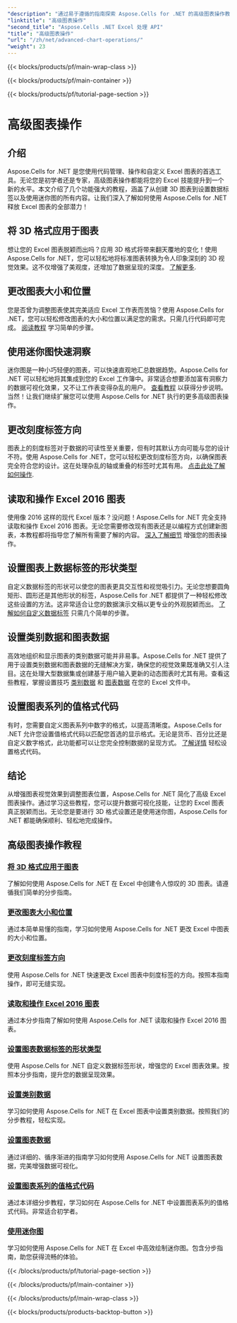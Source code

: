 ```yaml
---
"description": "通过易于遵循的指南探索 Aspose.Cells for .NET 的高级图表操作教程，包括 3D 图表、图表大小调整、刻度标签等。"
"linktitle": "高级图表操作"
"second_title": "Aspose.Cells .NET Excel 处理 API"
"title": "高级图表操作"
"url": "/zh/net/advanced-chart-operations/"
"weight": 23
---
```


{{< blocks/products/pf/main-wrap-class >}}

{{< blocks/products/pf/main-container >}}

{{< blocks/products/pf/tutorial-page-section >}}

# 高级图表操作

## 介绍

Aspose.Cells for .NET 是您使用代码管理、操作和自定义 Excel 图表的首选工具。无论您是初学者还是专家，高级图表操作都能将您的 Excel 技能提升到一个新的水平。本文介绍了几个功能强大的教程，涵盖了从创建 3D 图表到设置数据标签以及使用迷你图的所有内容。让我们深入了解如何使用 Aspose.Cells for .NET 释放 Excel 图表的全部潜力！

## 将 3D 格式应用于图表

想让您的 Excel 图表脱颖而出吗？应用 3D 格式将带来翻天覆地的变化！使用 Aspose.Cells for .NET，您可以轻松地将标准图表转换为令人印象深刻的 3D 视觉效果。这不仅增强了美观度，还增加了数据呈现的深度。 [了解更多](./apply-3d-format-to-chart/).

## 更改图表大小和位置

您是否曾为调整图表使其完美适应 Excel 工作表而苦恼？使用 Aspose.Cells for .NET，您可以轻松修改图表的大小和位置以满足您的需求。只需几行代码即可完成。 [阅读教程](./change-chart-size-and-position/) 学习简单的步骤。

## 使用迷你图快速洞察

迷你图是一种小巧轻便的图表，可以快速直观地汇总数据趋势。Aspose.Cells for .NET 可以轻松地将其集成到您的 Excel 工作簿中。非常适合想要添加富有洞察力的数据可视化效果，又不让工作表变得杂乱的用户。 [查看教程](./using-sparklines/) 以获得分步说明。
当然！让我们继续扩展您可以使用 Aspose.Cells for .NET 执行的更多高级图表操作。

## 更改刻度标签方向

图表上的刻度标签对于数据的可读性至关重要，但有时其默认方向可能与您的设计不符。使用 Aspose.Cells for .NET，您可以轻松更改刻度标签方向，以确保图表完全符合您的设计。这在处理杂乱的轴或重叠的标签时尤其有用。 [点击此处了解如何操作](./change-tick-label-direction/).

## 读取和操作 Excel 2016 图表

使用像 2016 这样的现代 Excel 版本？没问题！Aspose.Cells for .NET 完全支持读取和操作 Excel 2016 图表。无论您需要修改现有图表还是以编程方式创建新图表，本教程都将指导您了解所有需要了解的内容。 [深入了解细节](./read-and-manipulate-excel-2016-charts/) 增强您的图表操作。

## 设置图表上数据标签的形状类型

自定义数据标签的形状可以使您的图表更具交互性和视觉吸引力。无论您想要圆角矩形、圆形还是其他形状的标签，Aspose.Cells for .NET 都提供了一种轻松修改这些设置的方法。这非常适合让您的数据演示文稿以更专业的外观脱颖而出。 [了解如何自定义数据标签](./set-shape-type-of-data-labels-of-chart/) 只需几个简单的步骤。

## 设置类别数据和图表数据

高效地组织和显示图表的类别数据可能并非易事。Aspose.Cells for .NET 提供了用于设置类别数据和图表数据的无缝解决方案，确保您的视觉效果既准确又引人注目。这在处理大型数据集或创建基于用户输入更新的动态图表时尤其有用。查看这些教程，掌握设置技巧 [类别数据](./setting-category-data/) 和 [图表数据](./setting-chart-data/) 在您的 Excel 文件中。

## 设置图表系列的值格式代码

有时，您需要自定义图表系列中数字的格式，以提高清晰度。Aspose.Cells for .NET 允许您设置值格式代码以匹配您首选的显示格式。无论是货币、百分比还是自定义数字格式，此功能都可以让您完全控制数据的呈现方式。 [了解详情](./set-values-format-code-of-chart-series/) 轻松设置格式代码。

## 结论

从增强图表视觉效果到调整图表位置，Aspose.Cells for .NET 简化了高级 Excel 图表操作。通过学习这些教程，您可以提升数据可视化技能，让您的 Excel 图表真正脱颖而出。无论您是要进行 3D 格式设置还是使用迷你图，Aspose.Cells for .NET 都能确保顺利、轻松地完成操作。

## 高级图表操作教程
### [将 3D 格式应用于图表](./apply-3d-format-to-chart/)
了解如何使用 Aspose.Cells for .NET 在 Excel 中创建令人惊叹的 3D 图表。请遵循我们简单的分步指南。
### [更改图表大小和位置](./change-chart-size-and-position/)
通过本简单易懂的指南，学习如何使用 Aspose.Cells for .NET 更改 Excel 中图表的大小和位置。
### [更改刻度标签方向](./change-tick-label-direction/)
使用 Aspose.Cells for .NET 快速更改 Excel 图表中刻度标签的方向。按照本指南操作，即可无缝实现。
### [读取和操作 Excel 2016 图表](./read-and-manipulate-excel-2016-charts/)
通过本分步指南了解如何使用 Aspose.Cells for .NET 读取和操作 Excel 2016 图表。
### [设置图表数据标签的形状类型](./set-shape-type-of-data-labels-of-chart/)
使用 Aspose.Cells for .NET 自定义数据标签形状，增强您的 Excel 图表效果。按照本分步指南，提升您的数据呈现效果。
### [设置类别数据](./setting-category-data/)
学习如何使用 Aspose.Cells for .NET 在 Excel 图表中设置类别数据。按照我们的分步教程，轻松实现。
### [设置图表数据](./setting-chart-data/)
通过详细的、循序渐进的指南学习如何使用 Aspose.Cells for .NET 设置图表数据，完美增强数据可视化。
### [设置图表系列的值格式代码](./set-values-format-code-of-chart-series/)
通过本详细分步教程，学习如何在 Aspose.Cells for .NET 中设置图表系列的值格式代码。非常适合初学者。
### [使用迷你图](./using-sparklines/)
学习如何使用 Aspose.Cells for .NET 在 Excel 中高效绘制迷你图。包含分步指南，助您获得流畅的体验。

{{< /blocks/products/pf/tutorial-page-section >}}

{{< /blocks/products/pf/main-container >}}

{{< /blocks/products/pf/main-wrap-class >}}

{{< blocks/products/products-backtop-button >}}